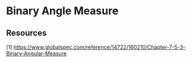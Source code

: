 # Binary Angle Measure

## Resources

[1] https://www.globalspec.com/reference/14722/160210/Chapter-7-5-3-Binary-Angular-Measure